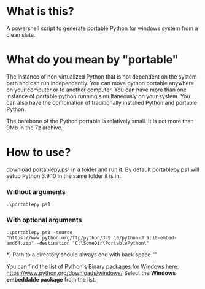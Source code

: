# What is this?
A powershell script to generate portable Python for windows system from a clean slate.

# What do you mean by "portable"
The instance of non virtualized Python that is not dependent on the system path and can run independently. You can move python portable anywhere on your computer or to another computer. You can have more than one instance of portable python running simultaneously on your system. You can also have the combination of traditionally installed Python and portable Python.

The barebone of the Python portable is relatively small. It is not more than 9Mb in the 7z archive.

# How to use?
download portablepy.ps1 in a folder and run it. By default portablepy.ps1 will setup Python 3.9.10 in the same folder it is in.

### Without arguments
```.\portablepy.ps1```

### With optional arguments
```.\portablepy.ps1 -source "https://www.python.org/ftp/python/3.9.10/python-3.9.10-embed-amd64.zip" -destination "C:\SomeDir\PortablePython\"```


*) Path to a directory should always end with back space "\"

You can find the list of Python's Binary packages for Windows here: https://www.python.org/downloads/windows/
Select the **Windows embeddable package** from the list.
